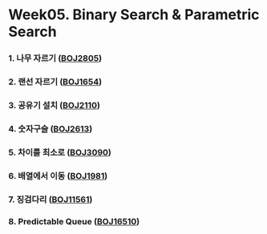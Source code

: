 # Week05. Binary Search & Parametric Search

### 1. 나무 자르기    			([BOJ2805](https://boj.kr/2805))

### 2. 랜선 자르기       			([BOJ1654](https://boj.kr/1654))

### 3. 공유기 설치          		([BOJ2110](https://boj.kr/2110))

### 4. 숫자구슬              		([BOJ2613](https://boj.kr/2613))

### 5. 차이를 최소로			([BOJ3090](https://boj.kr/3090))

### 6. 배열에서 이동			([BOJ1981](https://boj.kr/1981))

### 7. 징검다리 				([BOJ11561](https://boj.kr/11561))

### 8. Predictable Queue 	([BOJ16510](https://boj.kr/16510))



